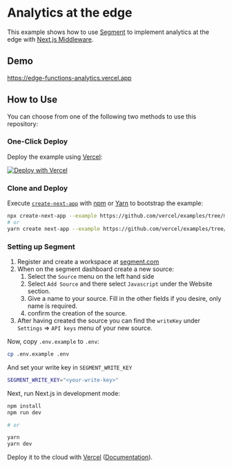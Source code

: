 # Analytics at the edge

This example shows how to use [Segment](https://segment.com) to implement analytics at the edge with [Next.js Middleware](https://nextjs.org/docs/middleware).

## Demo

https://edge-functions-analytics.vercel.app

## How to Use

You can choose from one of the following two methods to use this repository:

### One-Click Deploy

Deploy the example using [Vercel](https://vercel.com?utm_source=github&utm_medium=readme&utm_campaign=next-example):

[![Deploy with Vercel](https://vercel.com/button)](https://vercel.com/new/git/external?repository-url=https://github.com/vercel/examples/tree/main/edge-functions/analytics&project-name=analytics&repository-name=analytics&env=SEGMENT_WRITE_KEY&envDescription=A%20Segment%20write%20key&envLink=https%3A%2F%2Fgithub.com%2Fvercel%2Fexamples%2Ftree%2Ffeat%2Fanalytics%2Fedge-functions%2Fanalytics%23setting-up-segment)

### Clone and Deploy

Execute [`create-next-app`](https://github.com/vercel/next.js/tree/canary/packages/create-next-app) with [npm](https://docs.npmjs.com/cli/init) or [Yarn](https://yarnpkg.com/lang/en/docs/cli/create/) to bootstrap the example:

```bash
npx create-next-app --example https://github.com/vercel/examples/tree/main/edge-functions/analytics
# or
yarn create next-app --example https://github.com/vercel/examples/tree/main/edge-functions/analytics

```

### Setting up Segment

1. Register and create a workspace at [segment.com](https://segment.com)
1. When on the segment dashboard create a new source:
   1. Select the `Source` menu on the left hand side
   1. Select `Add Source` and there select `Javascript` under the Website section.
   1. Give a name to your source. Fill in the other fields if you desire, only name is required.
   1. confirm the creation of the source.
1. After having created the source you can find the `writeKey` under `Settings` => `API keys` menu of your new source.

Now, copy `.env.example` to `.env`:

```bash
cp .env.example .env
```

And set your write key in `SEGMENT_WRITE_KEY`

```bash
SEGMENT_WRITE_KEY="<your-write-key>"
```

Next, run Next.js in development mode:

```bash
npm install
npm run dev

# or

yarn
yarn dev
```

Deploy it to the cloud with [Vercel](https://vercel.com/new?utm_source=github&utm_medium=readme&utm_campaign=edge-middleware-eap) ([Documentation](https://nextjs.org/docs/deployment)).
